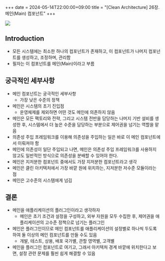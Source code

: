 +++ 
date = 2024-05-14T22:00:00+09:00
title = "[Clean Architecture] 26장. 메인(Main) 컴포넌트"
+++

<img src="/images/books/clean-architecture/cover.jpg">

## Introduction

- 모든 시스템에는 최소한 하나의 컴포넌트가 존재하고, 이 컴포넌트가 나머지 컴포넌트를 생성하고, 조정하며, 관리함
- 필자는 이 컴포넌트를 메인(Main)이라고 부름

## 궁극적인 세부사항

- 메인 컴포넌트는 궁극적인 세부사항
  - 가장 낮은 수준의 정책
- 메인은 시스템의 초기 진입점
  - 운영체제를 제외하면 어떤 것도 메인에 의존하지 않음
- 메인은 모든 팩토리와 전략, 그리고 시스템 전반을 담당하는 나머지 기반 설비를 생성한 후, 시스템에서 더 높은 수준을 담당하는 부분으로 제어권을 넘기는 역할을 맡음
- 의존성 주입 프레임워크를 이용해 의존성을 주입하는 일은 바로 이 메인 컴포넌트에서 이뤄져야 함
- 메인에 의존성이 일단 주입되고 나면, 메인은 의존성 주입 프레임워크를 사용하지 않고도 일반적인 방식으로 의존성을 분배할 수 있어야 한다.
- 메인은 지저분한 컴포넌트 중에서도 가장 지저분한 컴포넌트라고 생각
- 메인은 클린 아키텍처에서 가장 바깥 원에 위치하는, 지저분한 저수준 모듈이라는 점
- 메인은 고수준의 시스템에게 넘김

## 결론

- 메인을 애플리케이션의 플러그인이라고 생각하자
  - 메인은 초기 조건과 설정을 구성하고, 외부 자원을 모두 수집한 후, 제어권을 애플리케이션의 고수준 정책으로 넘기는 플러그인
- 메인은 플러그인이므로 메인 컴포넌트를 애플리케이션의 설정별로 하나씩 두도록 하여 둘 이상의 메인 컴포넌트를 만들 수도 있음
  - 개발, 테스트, 상용, 배포 국가별, 관할 영역별, 고객별
- 메인을 플러그인 컴포넌트로 여기고, 그래서 아키텍처 경계 바깥에 위치한다고 보면, 설정 관련 문제를 훨씬 쉽게 해결할 수 있음
